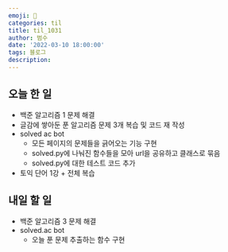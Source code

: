 ```yaml
---
emoji: 🏃
categories: til
title: til_1031
author: 범수
date: '2022-03-10 18:00:00'
tags: 블로그
description:
---
```

<!-- 
튜토리얼, 하우 투 가이드, 설명 ,레퍼런스 
https://documentation.divio.com/tutorials/
-->

## 오늘 한 일

* 백준 알고리즘 1 문제 해결
* 글감에 쌓아둔 푼 알고리즘 문제 3개 복습 및 코드 재 작성
* solved ac bot
  * 모든 페이지의 문제들을 긁어오는 기능 구현
  * solved.py에 나눠진 함수들을 모아 url을 공유하고 클래스로 묶음
  * solved.py에 대한 테스트 코드 추가
* 토익 단어 1강 + 전체 복습
## 내일 할 일

* 백준 알고리즘 3 문제 해결
* solved.ac bot
  * 오늘 푼 문제 추출하는 함수 구현
